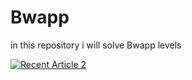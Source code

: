 # Bwapp
in this repository i will solve Bwapp levels

<a target="_blank" href="https://github-readme-medium-recent-article.vercel.app/medium/@mennashaaban00/21"><img src="https://github-readme-medium-recent-article.vercel.app/medium/@mennashaaban00/21" alt="Recent Article 2"> 

